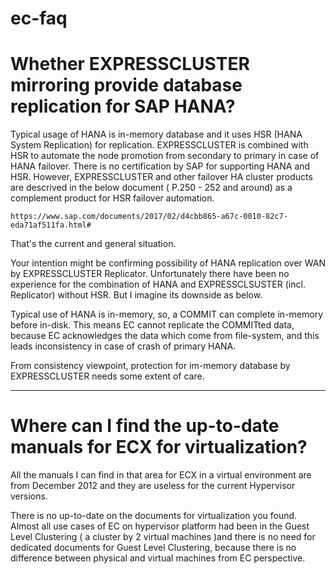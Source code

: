 # ec-faq

# Whether EXPRESSCLUSTER mirroring provide database replication for SAP HANA?

Typical usage of HANA is in-memory database and it uses HSR (HANA System Replication) for replication.
EXPRESSCLUSTER is combined with HSR to automate the node promotion from secondary to primary in case of HANA failover.
There is no certification by SAP for supporting HANA and HSR. However, EXPRESSCLUSTER and other failover HA cluster products are descrived in the below document ( P.250 - 252 and around) as a complement product for HSR failover automation.

	https://www.sap.com/documents/2017/02/d4cbb865-a67c-0010-82c7-eda71af511fa.html#

That's the current and general situation.

Your intention might be confirming possibility of HANA replication over WAN by EXPRESSCLUSTER Replicator.
Unfortunately there have been no experience for the combination of HANA and EXPRESSCLSUSTER (incl. Replicator) without HSR. But I imagine its downside as below.

Typical use of HANA is in-memory, so, a COMMIT can complete in-memory before in-disk.
This means EC cannot replicate the COMMITted data, because EC acknowledges the data which come from file-system, and this leads inconsistency in case of crash of primary HANA.

From consistency viewpoint, protection for im-memory database by EXPRESSCLUSTER needs some extent of care.

----

# Where can I find the up-to-date manuals for ECX for virtualization?
All the manuals I can find in that area for ECX in a virtual environment are from December 2012 and they are useless for the current Hypervisor versions.

There is no up-to-date on the documents for virtualization you found.
Almost all use cases of EC on hypervisor platform had been in the Guest Level Clustering ( a cluster by 2 virtual machines )and there is no need for dedicated documents for Guest Level Clustering, because there is no difference between physical and virtual machines from EC perspective.
